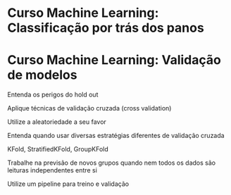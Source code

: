 # Curso Machine Learning: Classificação por trás dos panos
# Curso Machine Learning: Validação de modelos
Entenda os perigos do hold out

Aplique técnicas de validação cruzada (cross validation)

Utilize a aleatoriedade a seu favor

Entenda quando usar diversas estratégias diferentes de validação cruzada

KFold, StratifiedKFold, GroupKFold

Trabalhe na previsão de novos grupos quando nem todos os dados são leituras independentes entre si

Utilize um pipeline para treino e validação
